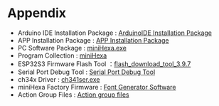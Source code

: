 # Appendix

* Arduino IDE Installation Package : [ArduinoIDE Installation Package](https://drive.google.com/drive/folders/1R-V562jg4CWz1tpWlKqA92OamNtzCciW?usp=sharing)
* APP Installation Package : [APP Installation Package](https://drive.google.com/drive/folders/1ZZddqcqX7BTmyOHie60FF7bFtc1NjTgr?usp=sharing)
* PC Software Package : [miniHexa.exe](https://drive.google.com/drive/folders/1G8ttocq2PueaTFAl23JbbXnePBjaDMMp?usp=sharing)
* Program Collection : [miniHexa](https://drive.google.com/drive/folders/19o5Pn6RBxWOJ_Hu5etzotfknCwkmno-0?usp=sharing)
* ESP32S3 Firmware Flash Tool ：[flash_download_tool_3.9.7](https://drive.google.com/drive/folders/1wGoil-2SBso5m6_fP0h12kMOjv4fn9bc?usp=sharing)
* Serial Port Debug Tool : [Serial Port Debug Tool](https://drive.google.com/drive/folders/1111hhZxc7As4dADIlEm_4Ut0od-kXP3g?usp=sharing)
* ch34x Driver : [ch341ser.exe](https://drive.google.com/drive/folders/1rRLTFoDljLoAqgLmyu5CmeCYKlrmblfi?usp=sharing)
* miniHexa Factory Firmware : [Font Generator Software](https://drive.google.com/drive/folders/1HkS9kT7ov_umnGYnX08dRfyxs6xN99jQ?usp=sharing)
* Action Group Files : [Action group files](https://drive.google.com/drive/folders/1z_Pcc0kxTWRZAPbDyEdugvNWKIQYcVxN?usp=sharing)
